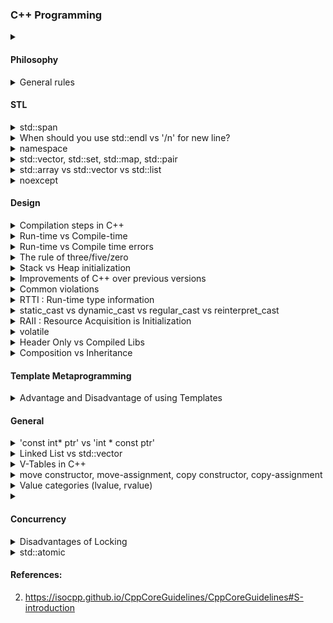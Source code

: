### C++ Programming 

<details>
  <summary>  </summary> 
 
 [(src)]()
   
</details>

   
#### Philosophy
    
<details>
  <summary> General rules </summary> 
 
 [(src)]()
*  Don't postpone to run time what can be done to compile time.
*  Dont use raw pointers (new, delete).
*  Express ideas directly in code not by comments (const, naming).
*  Use stdlibs whenever possible.
</details>

#### STL 

<details>
  <summary> std::span </summary> 
 
 [(src)](https://en.cppreference.com/w/cpp/container/span)
* Lightweight abstraction that describes a contiguous sequence of objects. 
</details>

<details>
  <summary> When should you use std::endl vs '/n' for new line? </summary> 
 
 [(src)]()
* std::endl causes the buffer to be flushed.   

</details>

<details>
  <summary> namespace </summary> 
 
 [(src)](https://docs.microsoft.com/en-us/cpp/cpp/namespaces-cpp?view=msvc-160#:~:text=A%20namespace%20is%20a%20declarative,code%20base%20includes%20multiple%20libraries.)
* declarative region that provides a scope to the identifiers 
* Prevents name collsions.   
</details>

<details>
  <summary> std::vector, std::set, std::map, std::pair </summary> 
 
 [(src)](https://stackoverflow.com/questions/3389648/what-is-the-difference-between-stdliststdpair-and-stdmap-in-c-stl)
 [(src)]()
* std::vector
  * 
* std::set
  * 
* std::pair
  * stores two heterogeneous objects. 
* std::map
  * Associative container.
  * <key, value>
  * offers indexing , map[key]
  * logarithmic time
</details>

  
<details>
  <summary> std::array vs std::vector vs std::list </summary> 
 
 [(src)](https://stackoverflow.com/questions/1905417/array-vs-vector-vs-list)
 [(src)]( https://stackoverflow.com/questions/4424579/stdvector-versus-stdarray-in-c)
   
</details>


<details>
  <summary> noexcept </summary> 
 
 [(src)](https://en.cppreference.com/w/cpp/language/noexcept_spec)
 * Specifies that the function dosn't throw any exception. 
   
</details>

#### Design 

<details>
  <summary> Compilation steps in C++ </summary> 
 
 [(src)](https://stackoverflow.com/questions/6264249/how-does-the-compilation-linking-process-work)
 * The three major steps are:
    * Preprocesing
       * Replaces #includes, #defines and other preprocessing directives.
    * Compilation
      * Convert the C++ code into assembly code. 
    * Linking
      * Object files from compilers are converted into libraries or executables.
      * Links to external libraries. 
</details>


<details>
  <summary> Run-time vs Compile-time </summary> 
 
 [(src)](https://stackoverflow.com/questions/846103/runtime-vs-compile-time)
* Run-time 
  *
* Compile-time   
  *   
</details>


<details>
  <summary> Run-time vs Compile time errors </summary> 
 
 [(src)](https://stackoverflow.com/questions/846103/runtime-vs-compile-time)
  
 * Compile-time errors
      * Program should satisfy all variants (syntax, type)
      * eg. Syntax errors, Typecheck errors
 * Run-time errors
      * Run-time invariants require human + compiler help.
      * eg. Division by zero, Dereferencing a null pointer, Running out of memory
</details>

<details>
<summary> The rule of three/five/zero </summary> 
 
[(src)](https://en.cppreference.com/w/cpp/language/rule_of_three)
*  Rule of 3
  * If a class requires a user-defined destructor, a user-defined copy constructor, or a user-defined copy assignment operator, it almost certainly requires all three.
*  Rule of 5
  * 
* Rule of 0
</details>
  
<details>
  <summary> Stack vs Heap initialization </summary> 
 [(src)](https://www.learncpp.com/cpp-tutorial/the-stack-and-the-heap/)

* Stack Initialization
  * Faster allocation and deallocation.
  * Small variables can be stored for fast access.
  * Pointer is created on the stack.
* Heap Initialization
  * Memory allocation is slow
  * Memory should be explicitly cleaned up if 'new' and 'delete' are used.
  * Heap is a large pool of memory, so big objects must be created on the heap.
</details>

  
<details>
  <summary> Improvements of C++ over previous versions </summary> 
 
 [(src)]()
* Type safety
* Prevent accidents
* Auto destruction and memory freeing
</details>
  

<details>
  <summary> Common violations </summary> 
 
 [(src)]()
* Type violation
* Bounds violation
* Lifetime violation
  
</details>

<details>
  <summary> RTTI : Run-time type information </summary> 
 
 [(src)]()
* C++ function to determine type information at runtime.
* Can be used for same type casts (dynamic, static).
  
</details>


<details>
  <summary> static_cast vs dynamic_cast vs regular_cast vs reinterpret_cast </summary> 
 
 [(src)]()
 * Dynamic_cast 
      * Run-time cast
      * Used for polymorphic classes.
      * Type checking is involved (RTTI)
      * Overhead due to type check
 * Static_cast
      * Compile time cast
      * Reverse an implicit conversion
      * No type checking involved
      * Less overhead
</details>
  

<details>
  <summary> RAII : Resource Acquisition is Initialization </summary> 
 
 [(src)]()
* The idiom of having constructors acquire resources and destructors release them is called RAII.
  
</details>
  

<details>
  <summary> volatile </summary> 
 
 [(src)]()
* Prevents over optimization from the compiler.     
</details>


<details>
  <summary>  Header Only vs Compiled Libs </summary> 
 
 [(src)](https://stackoverflow.com/questions/12671383/benefits-of-header-only-libraries)
* Header Only
   * Easier to package and distribute.
   * Simplifies the build process.
   * No linking process.  
   * Longer compilation time.
* Compiled Libs
   * 
   * 
</details>


<details>
  <summary> Composition vs Inheritance </summary> 
 
 [(src)](https://stackoverflow.com/questions/49002/prefer-composition-over-inheritance)

 * Composition
  * 
 * Inheritance
  *  
  
</details>

#### Template Metaprogramming

<details>
  <summary>  Advantage and Disadvantage of using Templates </summary> 
  
[(src)](https://isocpp.org/wiki/faq/templates)
   
   * Advantages
      * Builds a family of classes or functions.
      * Reduces reundant code. 
   * Disadvantages 
      * Difficult in maintanence.
      * Slow to compile.
      * 
   
</details>

#### General

<details>
  <summary> 'const int* ptr'  vs  'int * const ptr' </summary> 
 
 [(src)](https://stackoverflow.com/questions/21476869/constant-pointer-vs-pointer-to-constant)
  
 * 'int * const ptr'
    * These type of pointers are the one which cannot change address they are pointing to.
    * You cant increment or decrement pointers.
 * 'const int* ptr'
    * These type of pointers are the one which cannot change the value they are pointing to.

</details>

<details>
  <summary> Linked List vs std::vector </summary> 
 
 [(src)](https://stackoverflow.com/questions/4700052/are-vector-a-special-case-of-linked-lists)
 *
  
</details>

<details>
  <summary> V-Tables in C++ </summary> 
 
 [(src)](https://www.learncpp.com/cpp-tutorial/the-virtual-table/)
 * Lookup table to resolve function calls in a dynamic/late binding.
 * Used to implement virtual functions.
</details>

<details>
<summary> move constructor, move-assignment, copy constructor, copy-assignment </summary> 
 
 [(src)]()
* move constructor
  * 
* move assignment
  * 
* copy constructor
  * 
* copy assignment
  * 
</details>

<details>
<summary> Value categories (lvalue, rvalue)</summary> 
 
[(src)](https://www.fluentcpp.com/2018/02/06/understanding-lvalues-rvalues-and-their-references/)
   
</details>
  
<details>
  <summary> </summary> 
 
 [(src)]()
   
</details>
  
#### Concurrency

<details>
  <summary> Disadvantages of Locking </summary> 
 
 [(src)](https://www.cs.cmu.edu/~410-s05/lectures/L31_LockFree.pdf)

* Deadlock : Waiting for resource to be freed. 
* Priority Inversion : Low-priority processes hold a lock required by a higherpriority process.
  
</details>


<details>
  <summary> std::atomic </summary> 
 
 [(src)]()
   
</details>



#### References:
2. https://isocpp.github.io/CppCoreGuidelines/CppCoreGuidelines#S-introduction
